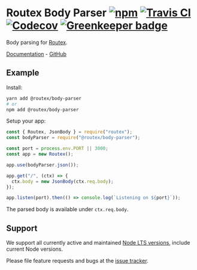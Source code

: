 # Routex Body Parser [![npm](https://img.shields.io/npm/v/@routex/body-parser.svg)](https://www.npmjs.com/package/@routex/body-parser) [![Travis CI](https://img.shields.io/travis/com/routexjs/routex-body-parser.svg)](https://travis-ci.com/routexjs/routex-body-parser) [![Codecov](https://img.shields.io/codecov/c/github/routexjs/routex-body-parser.svg)](https://codecov.io/gh/routexjs/routex-body-parser) [![Greenkeeper badge](https://badges.greenkeeper.io/routexjs/routex-body-parser.svg)](https://greenkeeper.io/)

Body parsing for [Routex](https://www.npmjs.com/package/routex).

[Documentation](https://routex.js.org/docs/packages/body-parser) - [GitHub](https://github.com/routexjs/routex-body-parser)

## Example

Install:

```bash
yarn add @routex/body-parser
# or
npm add @routex/body-parser
```

Setup your app:

```js
const { Routex, JsonBody } = require("routex");
const bodyParser = require("@routex/body-parser");

const port = process.env.PORT || 3000;
const app = new Routex();

app.use(bodyParser.json());

app.get("/", (ctx) => {
  ctx.body = new JsonBody(ctx.req.body);
});

app.listen(port).then(() => console.log(`Listening on ${port}`));
```

The parsed body is available under `ctx.req.body`.

## Support

We support all currently active and maintained [Node LTS versions](https://github.com/nodejs/Release), include current Node versions.

Please file feature requests and bugs at the [issue tracker](https://github.com/routexjs/routex-body-parser/issues).
